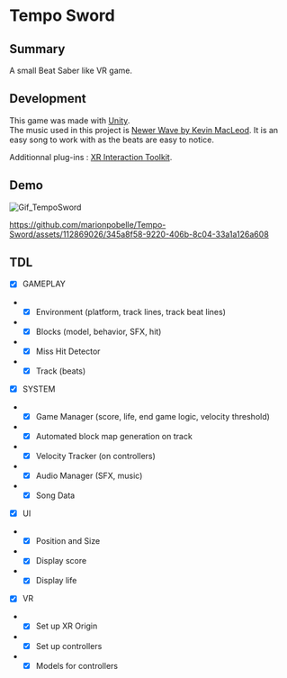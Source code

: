 # Tempo Sword
## Summary

A small Beat Saber like VR game.

## Development

This game was made with [Unity](https://unity.com/fr).\
The music used in this project is [Newer Wave by Kevin MacLeod](https://www.youtube.com/watch?v=T-4jRyT8lDc&ab_channel=KevinMacLeod). It is an easy song to work with as the beats are easy to notice. 

Additionnal plug-ins :
[XR Interaction Toolkit](https://docs.unity3d.com/Packages/com.unity.xr.interaction.toolkit@2.5/manual/index.html).

## Demo

![Gif_TempoSword](https://github.com/marionpobelle/Tempo-Sword/assets/112869026/3ebc9078-e9a1-4a50-92b9-0cda5c8035cf)

https://github.com/marionpobelle/Tempo-Sword/assets/112869026/345a8f58-9220-406b-8c04-33a1a126a608

## TDL

- [x] GAMEPLAY
- - [x] Environment (platform, track lines, track beat lines)
- - [x] Blocks (model, behavior, SFX, hit)
- - [x] Miss Hit Detector
- - [x] Track (beats)
  
- [x] SYSTEM
- - [x] Game Manager (score, life, end game logic, velocity threshold)
- - [x] Automated block map generation on track
- - [x] Velocity Tracker (on controllers)
- - [x] Audio Manager (SFX, music)
- - [x] Song Data
  
- [x] UI
- - [x] Position and Size
- - [x] Display score
- - [x] Display life

- [x] VR
- - [x] Set up XR Origin
- - [x] Set up controllers
- - [x] Models for controllers
